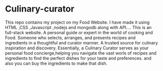 # Culinary-curator
This repo contains my project on my Food Website. I have made it using HTML ,CSS ,Javascript ,nodejs and mongodb along with API....
This is an full-stack website.
A personal guide or expert in the world of cooking and Food. Someone who selects, arranges, and presents recipes and ingredients in a thoughtful and curator manner.
A trusted source for culinary inspiration and discovery.
Essentially, a Culinary Curator serves as your personal food concierge,helping you navigate the vast worls of recipes and ingredients to find the perfect dishes for your taste and preferences.
and also you can buy the ingredients to make that dish.

